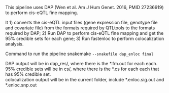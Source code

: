 
This pipeline uses DAP (Wen et al. Am J Hum Genet. 2016, PMID 27236919) to perform cis-eQTL fine mapping.

It 1) converts the cis-eQTL input files (gene expression file, genotype file and covariate file) from the formats required by QTLtools to the formats required by DAP; 2) Run DAP to perform cis-eQTL fine mapping and get the 95% credible sets for each gene; 3) Run fastenloc to perform colocalization analysis. 

Command to run the pipeline snakemake `--snakefile dap_enloc final`

DAP output will be in dap_res/, where there is the \*.fm.out for each each. <br />
95% credible sets will be in cs/, where there is the \*.cs for each each that has 95% credible set.<br />
colocalization output will be in the current folder, include \*.enloc.sig.out and \*.enloc.snp.out
